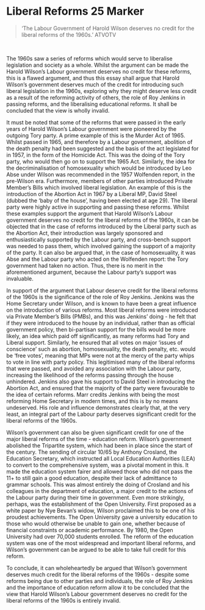 # Liberal Reforms 25 Marker

> ‘The Labour Government of Harold Wilson deserves no credit for the liberal reforms of the 1960s.’ ATVOTV

</br>

The 1960s saw a series of reforms which would serve to liberalise legislation and society as a whole. Whilst the argument can be made the Harold Wilson’s Labour government deserves no credit for these reforms, this is a flawed argument, and thus this essay shall argue that Harold Wilson’s government deserves much of the credit for introducing such liberal legislation in the 1960s, exploring why they might deserve less credit as a result of the reforming activity of others, the role of Roy Jenkins in passing reforms, and the liberalising educational reforms. It shall be concluded that the view is wholly invalid.

It must be noted that some of the reforms that were passed in the early years of Harold Wilson’s Labour government were pioneered by the outgoing Tory party. A prime example of this is the Murder Act of 1965. Whilst passed in 1965, and therefore by a Labour government, abolition of the death penalty had been suggested and the basis of the act legislated for in 1957, in the form of the Homicide Act. This was the doing of the Tory party, who would then go on to support the 1965 Act. Similarly, the idea for the decriminalisation of homosexuality which would be introduced by Leo Abse under Wilson was recommended in the 1957 Wolfenden report, in the pre-Wilson era. Furthermore, members of other parties introduced Private Member’s Bills which involved liberal legislation. An example of this is the introduction of the Abortion Act in 1967 by a Liberal MP, David Steel (dubbed the ‘baby of the house’, having been elected at age 29). The liberal party were highly active in supporting and passing these reforms. Whilst these examples support the argument that Harold Wilson’s Labour government deserves no credit for the liberal reforms of the 1960s, it can be objected that in the case of reforms introduced by the Liberal party such as the Abortion Act, their introduction was largely sponsored and enthusiastically supported by the Labour party, and cross-bench support was needed to pass them, which involved gaining the support of a majority of the party. It can also be argued that, in the case of homosexuality, it was Abse and the Labour party who acted on the Wolfenden report: the Tory government had taken no action. Thus, there is no merit in the aforementioned argument, because the Labour party’s support was invaluable.

In support of the argument that Labour deserve credit for the liberal reforms of the 1960s is the significance of the role of Roy Jenkins. Jenkins was the Home Secretary under Wilson, and is known to have been a great influence on the introduction of various reforms. Most liberal reforms were introduced via Private Member’s Bills (PMBs), and this was Jenkins’ doing - he felt that if they were introduced to the house by an individual, rather than as official government policy, then bi-partisan support for the bills would be more likely, an idea which paid off significantly, as many reforms had Tory and Liberal support. Similarly, he ensured that all votes on major ‘issues of conscience’ such as abortion, homosexuality, the death penalty, etc. would be ‘free votes’, meaning that MPs were not at the mercy of the party whips to vote in line with party policy. This legitimised many of the liberal reforms that were passed, and avoided any association with the Labour party, increasing the likelihood of the reforms passing through the house unhindered. Jenkins also gave his support to David Steel in introducing the Abortion Act, and ensured that the majority of the party were favourable to the idea of certain reforms. Marr credits Jenkins with being the most reforming Home Secretary in modern times, and this is by no means undeserved. His role and influence demonstrates clearly that, at the very least, an integral part of the Labour party deserves significant credit for the liberal reforms of the 1960s.

Wilson’s government can also be given significant credit for one of the major liberal reforms of the time - education reform. Wilson’s government abolished the Tripartite system, which had been in place since the start of the century. The sending of circular 10/65 by Anthony Crosland, the Education Secretary, which instructed all Local Education Authorities (LEA) to convert to the comprehensive system, was a pivotal moment in this. It made the education system fairer and allowed those who did not pass the 11+ to still gain a good education, despite their lack of admittance to grammar schools. This was almost entirely the doing of Crosland and his colleagues in the department of education, a major credit to the actions of the Labour party during their time in government. Even more strikingly, perhaps, was the establishment of the Open University. First proposed as a white paper by Nye Bevan’s widow, Wilson proclaimed this to be one of his proudest achievements. The Open University gave a university education to those who would otherwise be unable to gain one, whether because of financial constraints or academic performance. By 1980, the Open University had over 70,000 students enrolled. The reform of the education system was one of the most widespread and important liberal reforms, and Wilson’s government can be argued to be able to take full credit for this reform.

To conclude, it can wholeheartedly be argued that Wilson’s government deserves much credit for the liberal reforms of the 1960s - despite some reforms being due to other parties and individuals, the role of Roy Jenkins and the importance of education reform allow it to be concluded that the view that Harold Wilson’s Labour government deserves no credit for the liberal reforms of the 1960s is entirely invalid.
